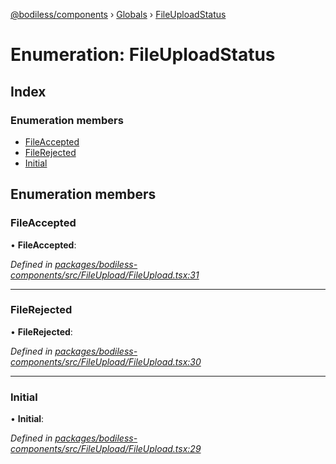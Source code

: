 [@bodiless/components](../README.md) › [Globals](../globals.md) › [FileUploadStatus](fileuploadstatus.md)

# Enumeration: FileUploadStatus

## Index

### Enumeration members

* [FileAccepted](fileuploadstatus.md#fileaccepted)
* [FileRejected](fileuploadstatus.md#filerejected)
* [Initial](fileuploadstatus.md#initial)

## Enumeration members

###  FileAccepted

• **FileAccepted**:

*Defined in [packages/bodiless-components/src/FileUpload/FileUpload.tsx:31](https://github.com/johnsonandjohnson/Bodiless-JS/blob/deb6d709/packages/bodiless-components/src/FileUpload/FileUpload.tsx#L31)*

___

###  FileRejected

• **FileRejected**:

*Defined in [packages/bodiless-components/src/FileUpload/FileUpload.tsx:30](https://github.com/johnsonandjohnson/Bodiless-JS/blob/deb6d709/packages/bodiless-components/src/FileUpload/FileUpload.tsx#L30)*

___

###  Initial

• **Initial**:

*Defined in [packages/bodiless-components/src/FileUpload/FileUpload.tsx:29](https://github.com/johnsonandjohnson/Bodiless-JS/blob/deb6d709/packages/bodiless-components/src/FileUpload/FileUpload.tsx#L29)*
